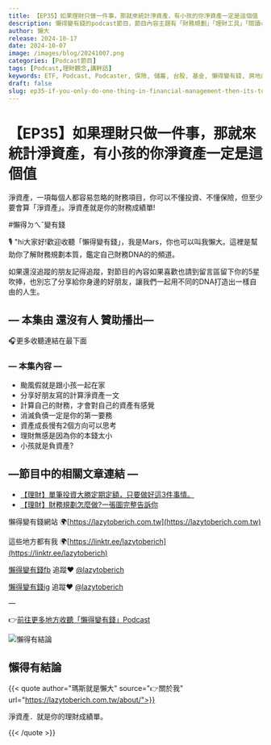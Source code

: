 ```yaml
---
title: 【EP35】如果理財只做一件事，那就來統計淨資產，有小孩的你淨資產一定是這個值
description: 懶得變有錢的podcast節目，節目內容主題有「財務規劃」「理財工具」「閱讀心得」「職涯與生活」，內容涵蓋了你與金錢會產生的所有關係。如果想要讓自己對「財務規劃」的本質有更進一步的認識，歡迎訂閱、追蹤、分享並歡迎進一步提出你的想法，讓更多人一起財務有規劃、快樂有方法。
author: 懶大
release: 2024-10-17
date: 2024-10-07
image: /images/blog/20241007.png
categories: [Podcast節目]
tags: [Podcast,理財觀念,講幹話]
keywords: ETF, Podcast, Podcaster, 保險, 儲蓄, 台股, 基金, 懶得變有錢, 房地產, 投資, 投資理財, 支出, 收入, 月配息, 理財, 理財規劃, 瑪斯理財兩三事, 稅務, 總體經濟, 美股, 職涯心得, 股利收入, 複委託, 記帳, 讀書心得, 財務規劃, 財商, 貸款, 資產配置, 退休規劃, 開源節流
draft: false
slug: ep35-if-you-only-do-one-thing-in-financial-management-then-its-to-calculate-net-assets-if-you-have-children-your-net-assets-must-be-this-value
---
```


# 【EP35】如果理財只做一件事，那就來統計淨資產，有小孩的你淨資產一定是這個值

淨資產，一項每個人都容易忽略的財務項目，你可以不懂投資、不懂保險，但至少要會算「淨資產」。淨資產就是你的財務成績單!

#懶得ㄉㄟˇ變有錢

🎙️ "hi大家好!歡迎收聽「懶得變有錢」，我是Mars，你也可以叫我懶大。這裡是幫助你了解財務規劃本質，鑑定自己財務DNA的的頻道。

如果還沒追蹤的朋友記得追蹤，對節目的內容如果喜歡也請到留言區留下你的5星吹捧，也別忘了分享給你身邊的好朋友，讓我們一起用不同的DNA打造出一樣自由的人生。

## — 本集由 還沒有人 贊助播出—

🎧更多收聽連結在最下面

### — 本集內容 —

* 颱風假就是跟小孩一起在家
* 分享好朋友寫的計算淨資產一文
* 計算自己的財務，才會對自己的資產有感覺
* 消滅負債一定是你的第一要務
* 資產成長慢有2個方向可以思考
* 理財無感是因為你的本錢太小
* 小孩就是負資產?

## —節目中的相關文章連結 —

* [【理財】單筆投資大勝定期定額，只要做好這3件事情。](https://lazytoberich.com.tw/blog/finance-a-single-investment-outperforms-regular-fixed-investments-as-long-as-you-do-these-3-things-well/)
* [【理財】財務規劃怎麼做?一張圖完整告訴你](https://lazytoberich.com.tw/blog/financial-management-how-to-do-financial-planning-a-complete-chart-tells-you/)

懶得變有錢網站 🌍[https://lazytoberich.com.tw](https://lazytoberich.com.tw)

這些地方都有我 🌍[https://linktr.ee/lazytoberich](https://linktr.ee/lazytoberich)

[懶得變有錢fb](https://www.facebook.com/lazytoberich) 追蹤❤️ [@lazytoberich](https://www.facebook.com/lazytoberich)

[懶得變有錢ig](https://www.instagram.com/lazytoberich/) 追蹤❤️ [@lazytoberich](https://www.instagram.com/lazytoberich/)

—

👉[前往更多地方收聽「懶得變有錢」Podcast](https://solink.soundon.fm/lazytoberich)

![懶得有結論](/images/blog/lazytobeconclude.svg)

## 懶得有結論

{{< quote author="瑪斯就是懶大" source="👉關於我" url="https://lazytoberich.com.tw/about/">}}

淨資產．就是你的理財成績單。

{{< /quote >}}
